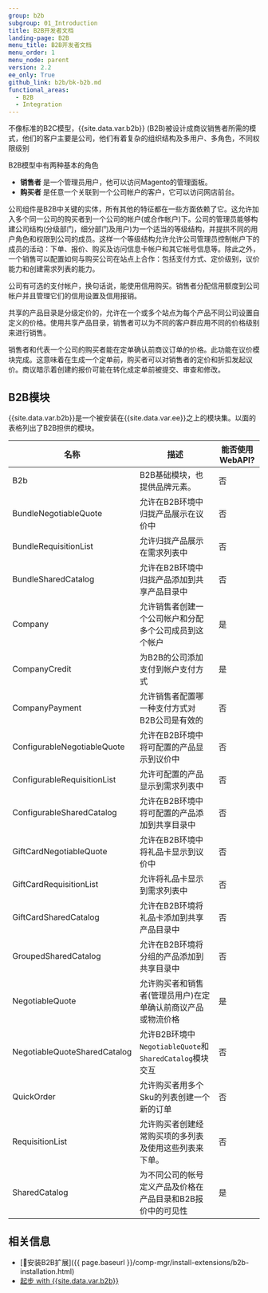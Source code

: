 ```yaml
---
group: b2b
subgroup: 01_Introduction
title: B2B开发者文档
landing-page: B2B
menu_title: B2B开发者文档
menu_order: 1
menu_node: parent
version: 2.2
ee_only: True
github_link: b2b/bk-b2b.md
functional_areas:
  - B2B
  - Integration
---
```


不像标准的B2C模型，{{site.data.var.b2b}} (B2B)被设计成商议销售者所需的模式，他们的客户主要是公司，他们有着复杂的组织结构及多用户、多角色，不同权限级别

B2B模型中有两种基本的角色

* **销售者** 是一个管理员用户，他可以访问Magento的管理面板。
* **购买者** 是任意一个关联到一个公司帐户的客户，它可以访问网店前台。

公司组件是B2B中关键的实体，所有其他的特征都在一些方面依赖了它。这允许加入多个同一公司的购买者到一个公司的帐户(或合作帐户)下。公司的管理员能够构建公司结构(分级部门，细分部门及用户)为一个适当的等级结构，并提拱不同的用户角色和权限到公司的成员。这样一个等级结构允许允许公司管理员控制帐户下的成员的活动：下单、报价、购买及访问信息卡帐户和其它帐号信息等。除此之外，一个销售可以配置如何与购买公司在站点上合作：包括支付方式、定价级别，议价能力和创建需求列表的能力。

公司有可选的支付帐户，换句话说，能使用信用购买。销售者分配信用额度到公司帐户并且管理它们的信用设置及信用报销。

共享的产品目录是分级定价的，允许在一个或多个站点为每个产品不同公司设置自定义的价格。使用共享产品目录，销售者可以为不同的客户群应用不同的价格级别来进行销售。

销售者和代表一个公司的购买者能在定单确认前商议订单的价格。此功能在议价模块完成。这意味着在生成一个定单前，购买者可以对销售者的定价和折扣发起议价。商议暗示着创建的报价可能在转化成定单前被提交、审查和修改。

## B2B模块

{{site.data.var.b2b}}是一个被安装在{{site.data.var.ee}}之上的模块集。以面的表格列出了B2B担供的模块。

名称 | 描述 | 能否使用WebAPI?
--- | --- | ---
B2b | B2B基础模块，也提供品牌元素。 | 否
BundleNegotiableQuote | 允许在B2B环境中归拢产品展示在议价中 | 否
BundleRequisitionList | 允许归拢产品展示在需求列表中 | 否
BundleSharedCatalog | 允许在B2B环境中归拢产品添加到共享产品目录中 | 否
Company | 允许销售者创建一个公司帐户和分配多个公司成员到这个帐户 | 是
CompanyCredit | 为B2B的公司添加支付到帐户支付方式| 是
CompanyPayment | 允许销售者配置哪一种支付方式对B2B公司是有效的 | 否
ConfigurableNegotiableQuote | 允许在B2B环境中将可配置的产品显示到议价中 | 否
ConfigurableRequisitionList | 允许可配置的产品显示到需求列表中 | 否
ConfigurableSharedCatalog |允许在B2B环境中将可配置的产品添加到共享目录中 | 否
GiftCardNegotiableQuote | 允许在B2B环境中将礼品卡显示到议价中 | 否
GiftCardRequisitionList | 允许将礼品卡显示到需求列表中 | 否
GiftCardSharedCatalog | 允许在B2B环境将礼品卡添加到共享产品目录中 | 否
GroupedSharedCatalog | 允许在B2B环境将分组的产品添加到共享目录中 | 否
NegotiableQuote | 允许购买者和销售者(管理员用户)在定单确认前商议产品或物流价格| 是
NegotiableQuoteSharedCatalog | 允许B2B环境中`NegotiableQuote`和`SharedCatalog`模块交互 | 否
QuickOrder | 允许购买者用多个Sku的列表创建一个新的订单 | 否
RequisitionList | 允许购买者创建经常购买项的多列表及使用这些列表来下单。 | 否
SharedCatalog | 为不同公司的帐号定义产品及价格在产品目录和B2B报价中的可见性 | 是

## 相关信息
* [安装B2B扩展]({{ page.baseurl }}/comp-mgr/install-extensions/b2b-installation.html)
* [起步 with {{site.data.var.b2b}}](http://docs.magento.com/m2/b2b/user_guide/getting-started.html)
